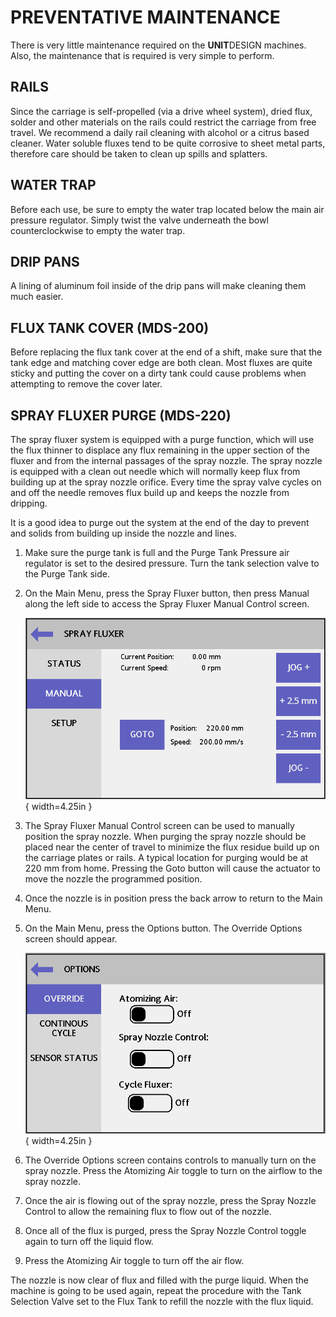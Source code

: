 
# PREVENTATIVE MAINTENANCE

There is very little maintenance required on the **UNIT**DESIGN machines. Also, the maintenance that is required is very simple to perform.

## RAILS

Since the carriage is self-propelled (via a drive wheel system), dried flux, solder and other materials on the rails could restrict the carriage from free travel. We recommend a daily rail cleaning with alcohol or a citrus based cleaner. Water soluble fluxes tend to be quite corrosive to sheet metal parts, therefore care should be taken to clean up spills and splatters.

## WATER TRAP

Before each use, be sure to empty the water trap located below the main air pressure regulator. Simply twist the valve underneath the bowl counterclockwise to empty the water trap.

## DRIP PANS

A lining of aluminum foil inside of the drip pans will make cleaning them much easier.

## FLUX TANK COVER (MDS-200)

Before replacing the flux tank cover at the end of a shift, make sure that the tank edge and matching cover edge are both clean. Most fluxes are quite sticky and putting the cover on a dirty tank could cause problems when attempting to remove the cover later.

## SPRAY FLUXER PURGE (MDS-220)

The spray fluxer system is equipped with a purge function, which will use the flux thinner to displace any flux remaining in the upper section of the fluxer and from the internal passages of the spray nozzle. The spray nozzle is equipped with a clean out needle which will normally keep flux from building up at the spray nozzle orifice. Every time the spray valve cycles on and off the needle removes flux build up and keeps the nozzle from dripping.

It is a good idea to purge out the system at the end of the day to prevent and solids from building up inside the nozzle and lines.

1. Make sure the purge tank is full and the Purge Tank Pressure air regulator is set to the desired pressure. Turn the tank selection valve to the Purge Tank side.

1. On the Main Menu, press the Spray Fluxer button, then press Manual along the left side to access the Spray Fluxer Manual Control screen.

    ![Spray Fluxer Manual Control](./media/screen_sprayfluxer_manual.png){ width=4.25in }

1. The Spray Fluxer Manual Control screen can be used to manually position the spray nozzle. When purging the spray nozzle should be placed near the center of travel to minimize the flux residue build up on the carriage plates or rails. A typical location for purging would be at 220 mm from home. Pressing the Goto button will cause the actuator to move the nozzle the programmed position.

1. Once the nozzle is in position press the back arrow to return to the Main Menu.

1. On the Main Menu, press the Options button. The Override Options screen should appear.

    ![Override Options](./media/screen_options_override.png){ width=4.25in }
    
1. The Override Options screen contains controls to manually turn on the spray nozzle. Press the Atomizing Air toggle to turn on the airflow to the spray nozzle.

1. Once the air is flowing out of the spray nozzle, press the Spray Nozzle Control to allow the remaining flux to flow out of the nozzle.

1. Once all of the flux is purged, press the Spray Nozzle Control toggle again to turn off the liquid flow.

1. Press the Atomizing Air toggle to turn off the air flow.

The nozzle is now clear of flux and filled with the purge liquid. When the machine is going to be used again, repeat the procedure with the Tank Selection Valve set to the Flux Tank to refill the nozzle with the flux liquid.